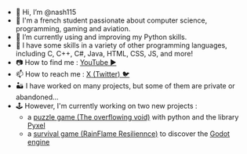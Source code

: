 - 👋 Hi, I’m @nash115
- 📖 I'm a french student passionate about computer science, programming, gaming and aviation.
- 🐍 I’m currently using and improving my Python skills.
- 🌱 I have some skills in a variety of other programming languages, including C, C++, C#, Java, HTML, CSS, JS, and more!
- 📷 How to find me : [YouTube ▶️](https://www.youtube.com/@Nash115)
- 📫 How to reach me : [X (Twitter) 🐦](https://twitter.com/Nash1151)
- 🏜️ I have worked on many projects, but some of them are private or abandoned...
- 🕹️ However, I'm currently working on two new projects :
  - a [puzzle game (The overflowing void)](https://github.com/Nash115/The_overflowing_void) with python and the library [Pyxel](https://github.com/kitao/pyxel)
  - a [survival game (RainFlame Resiliennce)](https://github.com/Nash115/RainFlame_Resilience) to discover the [Godot engine](https://github.com/godotengine/godot)
